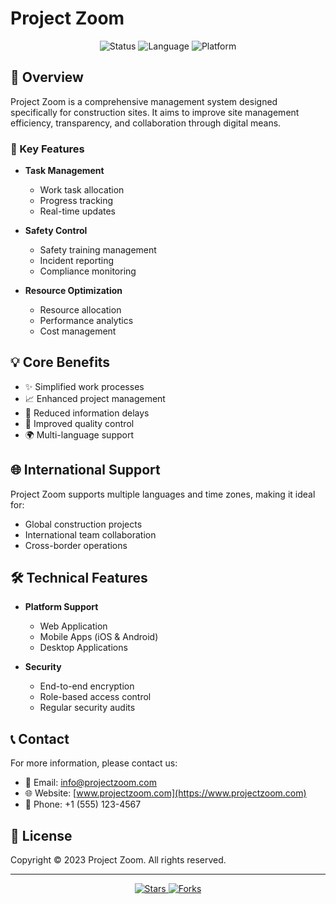 # Project Zoom

<div align="center">
    <img src="https://img.shields.io/badge/Status-Active-success?style=for-the-badge" alt="Status">
    <img src="https://img.shields.io/badge/Language-Multiple-blue?style=for-the-badge" alt="Language">
    <img src="https://img.shields.io/badge/Platform-Web%20%7C%20Mobile-orange?style=for-the-badge" alt="Platform">
</div>

## 🚀 Overview

Project Zoom is a comprehensive management system designed specifically for construction sites. It aims to improve site management efficiency, transparency, and collaboration through digital means.

### 🎯 Key Features

- **Task Management**
  
  - Work task allocation
  - Progress tracking
  - Real-time updates

- **Safety Control**
  
  - Safety training management
  - Incident reporting
  - Compliance monitoring

- **Resource Optimization**
  
  - Resource allocation
  - Performance analytics
  - Cost management

## 💡 Core Benefits

- ✨ Simplified work processes
- 📈 Enhanced project management
- 🔄 Reduced information delays
- 💪 Improved quality control
- 🌍 Multi-language support

## 🌐 International Support

Project Zoom supports multiple languages and time zones, making it ideal for:

- Global construction projects
- International team collaboration
- Cross-border operations

## 🛠 Technical Features

- **Platform Support**
  
  - Web Application
  - Mobile Apps (iOS & Android)
  - Desktop Applications

- **Security**
  
  - End-to-end encryption
  - Role-based access control
  - Regular security audits

## 📞 Contact

For more information, please contact us:

- 📧 Email: info@projectzoom.com
- 🌐 Website: [www.projectzoom.com](https://www.projectzoom.com)
- 📱 Phone: +1 (555) 123-4567

## 📄 License

Copyright © 2023 Project Zoom. All rights reserved.

---

<div align="center">
    <p>
        <a href="https://github.com/pz688/pz688.github.io">
            <img src="https://img.shields.io/github/stars/pz688/pz688.github.io?style=social" alt="Stars">
        </a>
        <a href="https://github.com/pz688/pz688.github.io/fork">
            <img src="https://img.shields.io/github/forks/pz688/pz688.github.io?style=social" alt="Forks">
        </a>
    </p>
</div>


